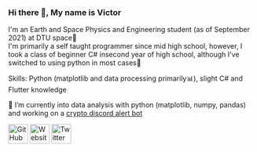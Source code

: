### Hi there 👋, My name is Victor
I'm an Earth and Space Physics and Engineering student (as of September 2021) at DTU space🚀 <br>
I'm primarily a self taught programmer since mid high school, however, I took a class of beginner C# insecond year of high school, although I've switched to using python in most cases🐍 <br>

Skills: Python (matplotlib and data processing primarily📊), slight C# and Flutter knowledge

🔭 I’m currently into data analysis with python (matplotlib, numpy, pandas) and working on a [crypto discord alert bot](https://github.com/byggemandboesen/TradeFinder.git)

[<img src='https://cdn.jsdelivr.net/npm/simple-icons@3.0.1/icons/github.svg' alt='GitHub' height='40'>](https://github.com/byggemandboesen)  [<img src='https://cdn.jsdelivr.net/npm/simple-icons@3.0.1/icons/icloud.svg' alt='Website' height='40'>](https://myastronomyjourney.wordpress.com/)  [<img src='https://cdn.jsdelivr.net/npm/simple-icons@3.0.1/icons/twitter.svg' alt='Twitter' height='40'>](https://twitter.com/victor_boesen) 
